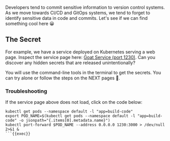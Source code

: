 
Developers tend to commit sensitive information to version control systems. As we move towards CI/CD and GitOps systems, we tend to forget to identify sensitive data in code and commits. Let's see if we can find something cool here 😀

## The Secret
For example, we have a service deployed on Kubernetes serving a web page. Inspect the service page here: [Goat Service (port 1230)]({{TRAFFIC_HOST1_1230}}). Can you discover any hidden secrets that are released unintentionally?

You will use the command-line tools in the terminal to get the secrets. You can try alone or follow the steps on the NEXT pages 🔎.

### Troubleshooting
If the service page above does not load, click on the code below:
```
kubectl get pods --namespace default -l "app=build-code"
export POD_NAME=$(kubectl get pods --namespace default -l "app=build-code" -o jsonpath="{.items[0].metadata.name}")
kubectl port-forward $POD_NAME --address 0.0.0.0 1230:3000 > /dev/null 2>&1 &
```{{exec}}
